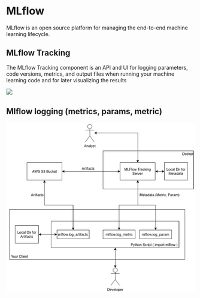 # MLflow

MLflow is an open source platform for managing the end-to-end machine learning lifecycle.

## MLflow Tracking

The MLflow Tracking component is an API and UI for logging parameters, code versions, metrics, and output files when running your machine learning code and for later visualizing the results

<img src="https://www.mlflow.org/docs/latest/_images/scenario_4.png" width="700">

## Mlflow logging (metrics, params, metric)
<img src="https://raw.githubusercontent.com/flmu/mlflow-tracking-server/master/docs/mlflow_tracking_server_architecture.jpg" width="600">